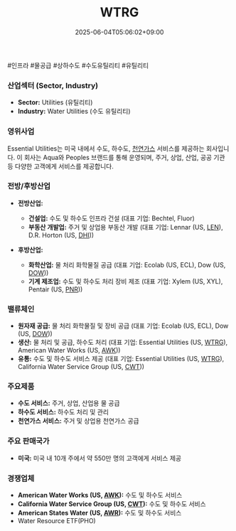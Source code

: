 ﻿---
title: "WTRG"
date: 2025-06-04T05:06:02+09:00
lastmod: 2025-06-04T05:06:02+09:00
type: docs
sidebar:
  open: true
weight: 977
---
<div style="display:none">
  <meta property="article:published_time" content="2025-06-03T20:06:02Z" />
  <meta property="article:modified_time" content="2025-06-03T20:06:02Z" />
</div>
#인프라 #물공급 #상하수도 #수도유틸리티 #유틸리티

### 산업섹터 (Sector, Industry)

- **Sector:** Utilities (유틸리티)
- **Industry:** Water Utilities (수도 유틸리티)

### 영위사업

Essential Utilities는 미국 내에서 수도, 하수도, [천연가스](/industry-study/천연가스/) 서비스를 제공하는 회사입니다. 이 회사는 Aqua와 Peoples 브랜드를 통해 운영되며, 주거, 상업, 산업, 공공 기관 등 다양한 고객에게 서비스를 제공합니다.

### 전방/후방산업

- **전방산업:**
    - **건설업:** 수도 및 하수도 인프라 건설 (대표 기업: Bechtel, Fluor)
    - **부동산 개발업:** 주거 및 상업용 부동산 개발 (대표 기업: Lennar (US, [LEN](/company-analysis/len/)), D.R. Horton (US, [DHI](/company-analysis/dhi/)))
      
- **후방산업:**
    - **화학산업:** 물 처리 화학물질 공급 (대표 기업: Ecolab (US, ECL), Dow (US, [DOW](/company-analysis/dow/)))
    - **기계 제조업:** 수도 및 하수도 처리 장비 제조 (대표 기업: Xylem (US, XYL), Pentair (US, [PNR](/company-analysis/pnr/)))

### 밸류체인

- **원자재 공급:** 물 처리 화학물질 및 장비 공급 (대표 기업: Ecolab (US, ECL), Dow (US, [DOW](/company-analysis/dow/)))
- **생산:** 물 처리 및 공급, 하수도 처리 (대표 기업: Essential Utilities (US, [WTRG](/company-analysis/wtrg/)), American Water Works (US, [AWK](/company-analysis/awk/)))
- **유통:** 수도 및 하수도 서비스 제공 (대표 기업: Essential Utilities (US, [WTRG](/company-analysis/wtrg/)), California Water Service Group (US, [CWT](/company-analysis/cwt/)))

### 주요제품

- **수도 서비스:** 주거, 상업, 산업용 물 공급
- **하수도 서비스:** 하수도 처리 및 관리
- **천연가스 서비스:** 주거 및 상업용 천연가스 공급

### 주요 판매국가

- **미국:** 미국 내 10개 주에서 약 550만 명의 고객에게 서비스 제공

### 경쟁업체

- **American Water Works (US, [AWK](/company-analysis/awk/)):** 수도 및 하수도 서비스
- **California Water Service Group (US, [CWT](/company-analysis/cwt/)):** 수도 및 하수도 서비스
- **American States Water (US, [AWR](/company-analysis/awr/)):** 수도 및 하수도 서비스
- Water Resource ETF(PHO)
